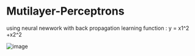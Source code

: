# Mutilayer-Perceptrons
using neural newwork with back propagation learning function : y = x1^2 +x2^2 

![image](https://github.com/LiaoSteve/Mutilayer-Perceptrons/blob/master/2019-11-03_19-58-12.png)
